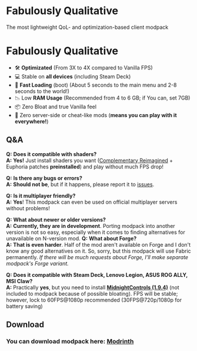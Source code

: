 # Fabulously Qualitative
The most lightweight QoL- and optimization-based client modpack
# Fabulously Qualitative
- 🛠️ **Optimizated** (From 3X to 4X compared to Vanilla FPS)
- 💻 Stable on **all devices** (including Steam Deck)
- 🚀 **Fast Loading** (boot) (About 5 seconds to the main menu and 2-8 seconds to the world!)
- 📉 Low **RAM Usage** (Recommended from 4 to 6 GB; if You can, set 7GB)
- 📦 Zero Bloat and true Vanilla feel
- 🧩 Zero server-side or cheat-like mods (**means you can play with it everywhere!**)

## Q&A
**Q:** **Does it compatible with shaders?**  
**A:** **Yes!** Just install shaders you want ([Complementary Reimagined](https://modrinth.com/shader/complementary-reimagined) + Euphoria patches **preinstalled**) and play without much FPS drop!  

**Q:** **Is there any bugs or errors?**  
**A:** **Should not be**, but if it happens, please report it to [issues](https://github.com/aaactimel/Fabulously-Qualitative/issues).

**Q:** **Is it multiplayer friendly?**  
**A:** **Yes**! This modpack can even be used on official multiplayer servers without problems!

**Q:** **What about newer or older versions?**  
**A:** **Currently, they are in development**. Porting modpack into another version is not so easy, especially when it comes to finding alternatives for unavailable on N-version mod.
**Q:** **What about Forge?**  
**A:** **That is even harder**. Half of the mod aren't available on Forge and I don't know any good alternatives on it. So, sorry, but this modpack will use Fabric permanently. *If there will be much requests about Forge, I'll make separate modpack's Forge variant.*

**Q:** **Does it compatible with Steam Deck, Lenovo Legion, ASUS ROG ALLY, MSI Claw?**  
**A:** Practically **yes**, but you need to install [**MidnightControls (1.9.4)**](https://modrinth.com/mod/midnightcontrols/version/1.9.4+1.20) (not included to modpack because of possible bloating). FPS will be stable; however, lock to 60FPS@1080p recommended (30FPS@720p/1080p for battery saving)  

## Download
### **You can download modpack here**: [Modrinth](https://modrinth.com/modpack/fabulously-qualitative)
